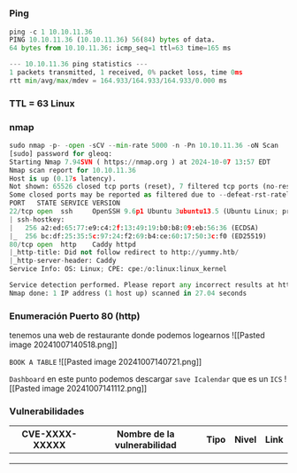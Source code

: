 #
### Ping

```python
ping -c 1 10.10.11.36
PING 10.10.11.36 (10.10.11.36) 56(84) bytes of data.
64 bytes from 10.10.11.36: icmp_seq=1 ttl=63 time=165 ms

--- 10.10.11.36 ping statistics ---
1 packets transmitted, 1 received, 0% packet loss, time 0ms
rtt min/avg/max/mdev = 164.933/164.933/164.933/0.000 ms
```

### TTL = 63 Linux

### nmap

```python
sudo nmap -p- -open -sCV --min-rate 5000 -n -Pn 10.10.11.36 -oN Scan
[sudo] password for gleoq: 
Starting Nmap 7.94SVN ( https://nmap.org ) at 2024-10-07 13:57 EDT
Nmap scan report for 10.10.11.36
Host is up (0.17s latency).
Not shown: 65526 closed tcp ports (reset), 7 filtered tcp ports (no-response)
Some closed ports may be reported as filtered due to --defeat-rst-ratelimit
PORT   STATE SERVICE VERSION
22/tcp open  ssh     OpenSSH 9.6p1 Ubuntu 3ubuntu13.5 (Ubuntu Linux; protocol 2.0)
| ssh-hostkey: 
|   256 a2:ed:65:77:e9:c4:2f:13:49:19:b0:b8:09:eb:56:36 (ECDSA)
|_  256 bc:df:25:35:5c:97:24:f2:69:b4:ce:60:17:50:3c:f0 (ED25519)
80/tcp open  http    Caddy httpd
|_http-title: Did not follow redirect to http://yummy.htb/
|_http-server-header: Caddy
Service Info: OS: Linux; CPE: cpe:/o:linux:linux_kernel

Service detection performed. Please report any incorrect results at https://nmap.org/submit/ .
Nmap done: 1 IP address (1 host up) scanned in 27.04 seconds
```

### Enumeración Puerto 80 (http)
tenemos una web de restaurante donde podemos logearnos
![[Pasted image 20241007140518.png]]

`BOOK A TABLE`
![[Pasted image 20241007140721.png]]

`Dashboard`
en este punto podemos descargar `save Icalendar` que es un `ICS` 
![[Pasted image 20241007141112.png]]






### Vulnerabilidades

| CVE-XXXX-XXXXX | Nombre de la vulnerabilidad | Tipo | Nivel | Link |
| -------------- | --------------------------- | ---- | ----- | ---- |
|                |                             |      |       |      |
|                |                             |      |       |      |
|                |                             |      |       |      |
